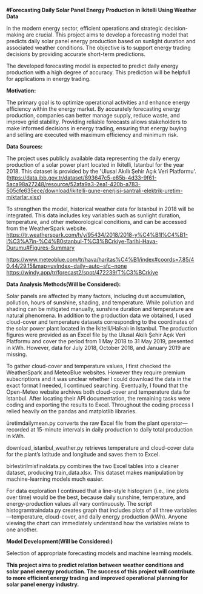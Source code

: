 **#Forecasting Daily Solar Panel Energy Production in İkitelli Using Weather Data**


In the modern energy sector, efficient operations and strategic decision-making are crucial. This project aims to develop a forecasting model that predicts daily solar panel energy production based on sunlight duration and associated weather conditions. The objective is to support energy trading decisions by providing accurate short-term predictions.

The developed forecasting model is expected to predict daily energy production with a high degree of accuracy. This prediction will be helpfull for applications in energy trading.

**Motivation:**

The primary goal is to optimize operational activities and enhance energy efficiency within the energy market. By accurately forecasting energy production, companies can better manage supply, reduce waste, and improve grid stability. 
Providing reliable forecasts allows stakeholders to make informed decisions in energy trading, ensuring that energy buying and selling are executed with maximum efficiency and minimum risk.

**Data Sources:**

The project uses publicly available data representing the daily energy production of a solar power plant located in Ikitelli, Istanbul for the year 2018. This dataset is provided by the 'Ulusal Akıllı Şehir Açık Veri Platformu'.
(https://data.ibb.gov.tr/dataset/893647c5-e85b-4d33-9f61-5aca98a27248/resource/52afa9a3-2ea1-420b-a783-505cfe635ece/download/ikitelli-gune-enerjisi-santrali-elektrik-uretim-miktarlar.xlsx)

To strengthen the model, historical weather data for Istanbul in 2018 will be integrated. This data includes key variables such as sunlight duration, temperature, and other meteorological conditions, and can be accessed from the WeatherSpark website.
https://tr.weatherspark.com/h/y/95434/2018/2018-y%C4%B1l%C4%B1-i%C3%A7in-%C4%B0stanbul-T%C3%BCrkiye-Tarihi-Hava-Durumu#Figures-Summary

https://www.meteoblue.com/tr/hava/haritas%C4%B1/index#coords=7.85/40.44/29.15&map=uvIndex~daily~auto~sfc~none
https://windy.app/tr/forecast2/spot/472239/T%C3%BCrkiye

**Data Analysis Methods(Will be Considered):**

Solar panels are affected by many factors, including dust accumulation, pollution, hours of sunshine, shading, and temperature. While pollution and shading can be mitigated manually, sunshine duration and temperature are natural phenomena. In addition to the production data we obtained, I used cloud-cover and temperature datasets corresponding to the coordinates of the solar power plant located in the İkitelli/Halkalı  in Istanbul. The production figures were provided as an Excel file by the Ulusal Akıllı Şehir Açık Veri Platformu and cover the period from 1 May 2018 to 31 May 2019, presented in kWh. However, data for July 2018, October 2018, and January 2019 are missing.

To gather cloud-cover and temperature values, I first checked the WeatherSpark and MeteoBlue websites. However they require premium subscriptions and it was unclear whether I could download the data in the exact format I needed, I continued searching. Eventually, I found that the Open-Meteo website archives both cloud-cover and temperature data for Istanbul. After locating their API documentation, the remaining tasks were coding and exporting the results to Excel. Throughout the coding process I relied heavily on the pandas and matplotlib libraries.

üretimdailymean.py converts the raw Excel file from the plant operator—recorded at 15-minute intervals in daily production to daily total production in kWh.

download_istanbul_weather.py retrieves temperature and cloud-cover data for the plant’s latitude and longitude and saves them to Excel.

birlestirilmisfinaldata.py combines the two Excel tables into a cleaner dataset, producing train_data.xlsx. This dataset makes manipulation by machine-learning models much easier.

For data exploration I continued that a line-style histogram (i.e., line plots over time) would be the best, because daily sunshine, temperature, and energy-production values all vary continuously. The script histogramtraindata.py creates graph that includes plots of all three variables—temperature, cloud-cover, and daily energy production (kWh). Anyone viewing the chart can immediately understand how the variables relate to one another.

**Model Development(Will be Considered:)**

Selection of appropriate forecasting models and machine learning models.


**This project aims to predict relation between weather conditions and solar panel energy production. The success of this project will contribute to more efficient energy trading and improved operational planning for solar panel energy industry.**



